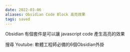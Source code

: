 ```yaml
---
date: 2022-03-06
aliases: Obsidian Code Block 高亮效果
tags: saved
---
```


Obsidian 有個套件是可以讓 javascript code 產生高亮的效果

搜尋 Youtube: 軟體工程師必備的6個Obsidian外掛

